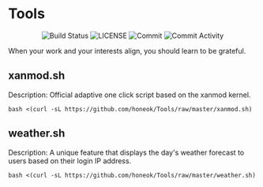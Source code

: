 # Tools

<p align="center">
  <img src="https://github.com/honeok/Tools/actions/workflows/shellcheck.yml/badge.svg" alt="Build Status" />
  <img src="https://img.shields.io/github/license/honeok/Tools.svg?style=flat" alt="LICENSE" />
  <img src="https://img.shields.io/github/last-commit/honeok/Tools" alt="Commit" />
  <img src="https://img.shields.io/github/commit-activity/m/honeok/Tools.svg" alt="Commit Activity" />
</p>

When your work and your interests align, you should learn to be grateful.

## xanmod.sh

Description: Official adaptive one click script based on the xanmod kernel.

```shell
bash <(curl -sL https://github.com/honeok/Tools/raw/master/xanmod.sh)
```

## weather.sh

Description: A unique feature that displays the day's weather forecast to users based on their login IP address.

```shell
bash <(curl -sL https://github.com/honeok/Tools/raw/master/weather.sh)
```
